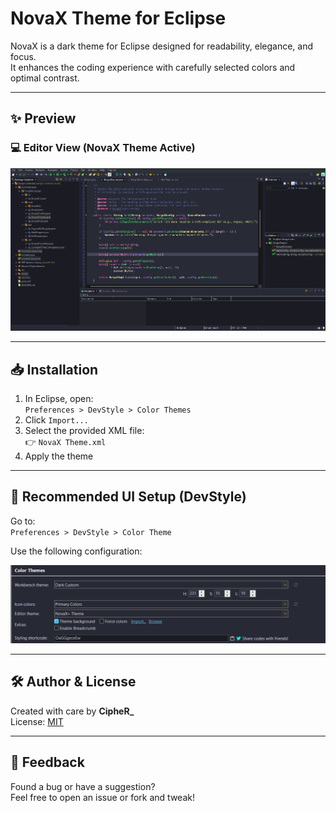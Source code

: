 # NovaX Theme for Eclipse  

NovaX is a dark theme for Eclipse designed for readability, elegance, and focus.  
It enhances the coding experience with carefully selected colors and optimal contrast.

---

## ✨ Preview

### 💻 Editor View (NovaX Theme Active)  
![NovaX Preview](images/editor-preview.png)

---

## 📥 Installation

1. In Eclipse, open:  
   `Preferences > DevStyle > Color Themes`
2. Click `Import...`
3. Select the provided XML file:  
   👉 `NovaX Theme.xml`
4. Apply the theme

---

## 🎨 Recommended UI Setup (DevStyle)

Go to:  
`Preferences > DevStyle > Color Theme`

Use the following configuration:

![DevStyle Settings](images/devstyle-settings.png)

---

## 🛠 Author & License

Created with care by **CipheR_**  
License: [MIT](https://opensource.org/licenses/MIT)

---

## 💬 Feedback

Found a bug or have a suggestion?  
Feel free to open an issue or fork and tweak!
